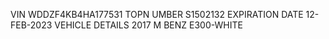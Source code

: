 VIN
WDDZF4KB4HA177531
TOPN UMBER
S1502132
EXPIRATION DATE
12-FEB-2023
VEHICLE DETAILS
2017 M BENZ E300-WHITE
